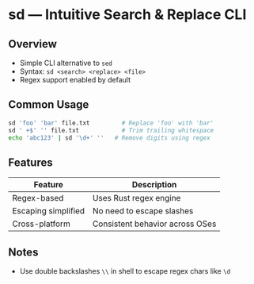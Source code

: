 # sd — Intuitive Search & Replace CLI

## Overview
- Simple CLI alternative to `sed`
- Syntax: `sd <search> <replace> <file>`
- Regex support enabled by default

## Common Usage

```bash
sd 'foo' 'bar' file.txt         # Replace 'foo' with 'bar'
sd ' +$' '' file.txt            # Trim trailing whitespace
echo 'abc123' | sd '\d+' ''   # Remove digits using regex
```

## Features

| Feature             | Description                            |
|---------------------|----------------------------------------|
| Regex-based         | Uses Rust regex engine                 |
| Escaping simplified | No need to escape slashes              |
| Cross-platform      | Consistent behavior across OSes        |

## Notes
- Use double backslashes `\\` in shell to escape regex chars like `\d`
